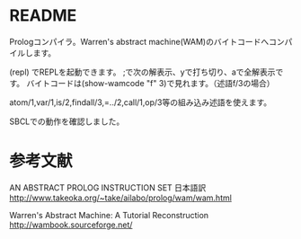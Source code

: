 # README #

Prologコンパイラ。Warren's abstract machine(WAM)のバイトコードへコンパイルします。

(repl) でREPLを起動できます。
;で次の解表示、yで打ち切り、aで全解表示です。
バイトコードは(show-wamcode "f" 3)で見れます。（述語f/3の場合）

atom/1,var/1,is/2,findall/3,=../2,call/1,op/3等の組み込み述語を使えます。

SBCLでの動作を確認しました。

# 参考文献 #
AN ABSTRACT PROLOG INSTRUCTION SET 日本語訳
http://www.takeoka.org/~take/ailabo/prolog/wam/wam.html

Warren's Abstract Machine: A Tutorial Reconstruction
http://wambook.sourceforge.net/